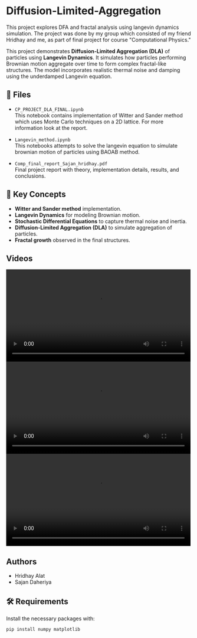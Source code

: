 # Diffusion-Limited-Aggregation
This project explores DFA and fractal analysis using langevin dynamics simulation. The project was done by my group which consisted of my friend Hridhay and me,  as part of final project for course "Computational Physics." 

This project demonstrates **Diffusion-Limited Aggregation (DLA)** of particles using **Langevin Dynamics**. It simulates how particles performing Brownian motion aggregate over time to form complex fractal-like structures. The model incorporates realistic thermal noise and damping using the underdamped Langevin equation.

## 📁 Files

- `CP_PROJECT_DLA_FINAL.ipynb`  
  This notebook contains implementation of Witter and Sander method which uses Monte Carlo techniques on a 2D lattice. For more information look at the report.

- `Langevin_method.ipynb`  
  This notebooks attempts to solve the langevin equation to simulate brownian motion of particles using BAOAB method.

- `Comp_final_report_Sajan_hridhay.pdf`  
  Final project report with theory, implementation details, results, and conclusions.

## 🧠 Key Concepts

- **Witter and Sander method** implementation.
- **Langevin Dynamics** for modeling Brownian motion.
- **Stochastic Differential Equations** to capture thermal noise and inertia.
- **Diffusion-Limited Aggregation (DLA)** to simulate aggregation of particles.
- **Fractal growth** observed in the final structures.
  
## Videos
<video src="simulation_videos/agg.mp4" controls width="500"></video>
<video src="simulation_videos/1000P.mp4" controls width="500"></video>
<video src="simulation_videos/5000P.mp4" controls width="500"></video>

## Authors
  - Hridhay Alat
  - Sajan Daheriya
    
## 🛠️ Requirements

Install the necessary packages with:

```bash
pip install numpy matplotlib
